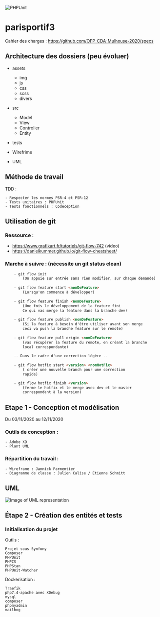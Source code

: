 ![PHPUnit](https://github.com/OFP-CDA-Mulhouse-2020/parisportif3/workflows/PHPUnit/badge.svg?branch=develop)

# parisportif3

 Cahier des charges : https://github.com/OFP-CDA-Mulhouse-2020/specs

## Architecture des dossiers (peu évoluer)

- assets
    - img
    - js
    - css
    - scss
    - divers
    
- src
    - Model
    - View
    - Controller
    - Entity
    
- tests
- Wirefrime
- UML

## Méthode de travail

TDD :

    - Respecter les normes PSR-4 et PSR-12
    - Tests unitaires : PHPUnit
    - Tests fonctionnels : Codeception
   
## Utilisation de git

### Ressource : 

   - https://www.grafikart.fr/tutoriels/git-flow-742 (video)
   - https://danielkummer.github.io/git-flow-cheatsheet/

### Marche à suivre : (nécessite un git status clean)

```html
    - git flow init 
        (On appuie sur entrée sans rien modifier, sur chaque demande)
    
    - git flow feature start <nomDeFeature>
        (Lorsqu'on commence à développer)
        
    - git flow feature finish <nomDeFeature>
        (Une fois le développement de la feature fini
        Ce qui vas merge la feature dans la branche dev)
        
    - git flow feature publish <nomDeFeature>
        (Si la feature à besoin d'être utiliser avant son merge
        ceci va push la branche feature sur le remote)
    
    - git flow feature pull origin <nomDeFeature>
        (vas récupérer la feature du remote, en créant la branche
        local correspondante)
        
    -- Dans le cadre d'une correction légère --
    
    - git flow hotfix start <version> <nomHotFix>
        ( créer une nouvelle branch pour une correction
        rapide)

    - git flow hotfix finish <version>
        (ferme le hotfix et le merge avec dev et le master
        correspondant à la version)
``` 
    

## Etape 1 - Conception et modélisation

Du 03/11/2020 au 12/11/2020

### Outils de conception :

    - Adobe XD
    - Plant UML

### Répartition du travail :
    
    - Wireframe : Jannick Parmentier
    - Diagramme de classe : Julien Calise / Etienne Schmitt


## UML 

![Image of UML representation](https://i.postimg.cc/33fN5LQb/Diagram-UML.png)


## Étape 2 - Création des entités et tests

### Initialisation du projet

Outils :

    Projet sous Symfony
    Composer
    PHPUnit
    PHPCS
    PHPStan
    PHPUnit-Watcher
    
Dockerisation :

    Traefik
    php7.4-apache avec XDebug
    mysql
    composer
    phpmyadmin
    mailhog
